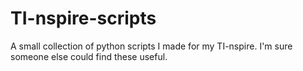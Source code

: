 # TI-nspire-scripts
A small collection of python scripts I made for my TI-nspire. I'm sure someone else could find these useful.

